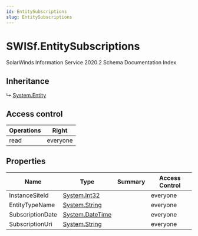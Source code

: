 ```yaml
---
id: EntitySubscriptions
slug: EntitySubscriptions
---
```


# SWISf.EntitySubscriptions

SolarWinds Information Service 2020.2 Schema Documentation Index

## Inheritance

↳ [System.Entity](./../System/Entity)

## Access control

| Operations | Right |
| ------ | ------ |
| read | everyone |

## Properties

| Name | Type | Summary | Access Control |
| ------ | ------ | ------ | ------ |
| InstanceSiteId | [System.Int32](https://docs.microsoft.com/en-us/dotnet/api/system.int32) |  | everyone |
| EntityTypeName | [System.String](https://docs.microsoft.com/en-us/dotnet/api/system.string) |  | everyone |
| SubscriptionDate | [System.DateTime](https://docs.microsoft.com/en-us/dotnet/api/system.datetime) |  | everyone |
| SubscriptionUri | [System.String](https://docs.microsoft.com/en-us/dotnet/api/system.string) |  | everyone |

